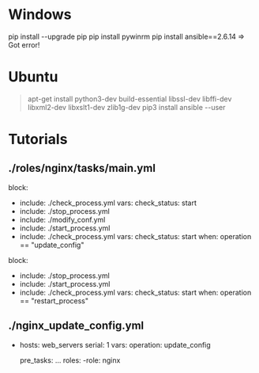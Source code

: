 
# Windows
pip install --upgrade pip
pip install pywinrm
pip install ansible==2.6.14
=> Got error!

# Ubuntu
> apt-get install python3-dev build-essential libssl-dev libffi-dev libxml2-dev libxslt1-dev zlib1g-dev
> pip3 install ansible --user

# Tutorials

./roles/nginx/tasks/main.yml
---
block:
  - include: ./check_process.yml
    vars: check_status: start
  - include: ./stop_process.yml
  - include: ./modify_conf.yml
  - include: ./start_process.yml
  - include: ./check_process.yml
    vars: check_status: start
  when: operation == "update_config"

block:
  - include: ./stop_process.yml
  - include: ./start_process.yml
  - include: ./check_process.yml
    vars: check_status: start
  when: operation == "restart_process"

./nginx_update_config.yml
---
- hosts: web_servers
  serial: 1
  vars:
    operation: update_config
  
  pre_tasks:
  ...
  roles:
    -role: nginx
